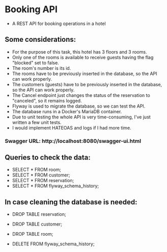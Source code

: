 # Booking API

- A REST API for booking operations in a hotel

## Some considerations:

- For the purpose of this task, this hotel has 3 floors and 3 rooms.
- Only one of the rooms is available to receive guests having the flag "blocked" set to false.
- The room's number is its id.
- The rooms have to be previously inserted in the database, so the API can work properly.
- The customers (guests) have to be previously inserted in the database, so the API can work properly.
- The Cancel endpoint just changes the status of the reservation to "canceled", so it remains logged.
- Flyway is used to migrate the database, so we can test the API.
- The database runs in a Docker's MariaDB container.
- Due to unit testing the whole API is very time-consuming, I've just written a few unit tests.
- I would implement HATEOAS and logs if I had more time.

### Swagger URL: http://localhost:8080/swagger-ui.html

## Queries to check the data:

- SELECT * FROM room;
- SELECT * FROM customer;
- SELECT * FROM reservation;
- SELECT * FROM flyway_schema_history;

## In case cleaning the database is needed:

- DROP TABLE reservation;
- DROP TABLE customer;
- DROP TABLE room;

- DELETE FROM flyway_schema_history;